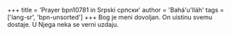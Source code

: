 +++
title = 'Prayer bpn10781 in Srpski српски'
author = 'Bahá'u'lláh'
tags = ['lang-sr', 'bpn-unsorted']
+++
Bog je meni dovoljan. On uistinu svemu dostaje. U Njega neka se verni uzdaju.

